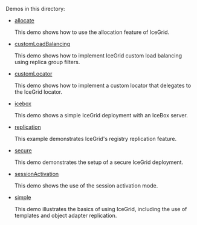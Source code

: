 Demos in this directory:

- [allocate](./allocate)

  This demo shows how to use the allocation feature of IceGrid.

- [customLoadBalancing](./customLoadBalancing)

  This demo shows how to implement IceGrid custom load balancing using
  replica group filters.

- [customLocator](./customLocator)

  This demo shows how to implement a custom locator that delegates
  to the IceGrid locator.

- [icebox](./icebox)

  This demo shows a simple IceGrid deployment with an IceBox server.

- [replication](./replication)

  This example demonstrates IceGrid's registry replication feature.

- [secure](./secure)

  This demo demonstrates the setup of a secure IceGrid deployment.

- [sessionActivation](./sessionActivation)

  This demo shows the use of the session activation mode.

- [simple](./simple)

  This demo illustrates the basics of using IceGrid, including the
  use of templates and object adapter replication.

